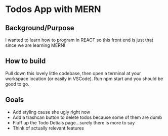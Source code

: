 # Todos App with MERN

## Background/Purpose
I wanted to learn how to program in REACT so this front end is just that since we are learning MERN! 

## How to build
Pull down this lovely little codebase, then open a terminal at your workspace location (or easily in VSCode).
Run npm start and you should be good to go.

## Goals
* Add styling cause she ugly right now
* Add a trashcan button to delete todos because some of them are dumb
* Fluff up the Todo Detials page...surely there is more to say
* Think of actually relevant features
